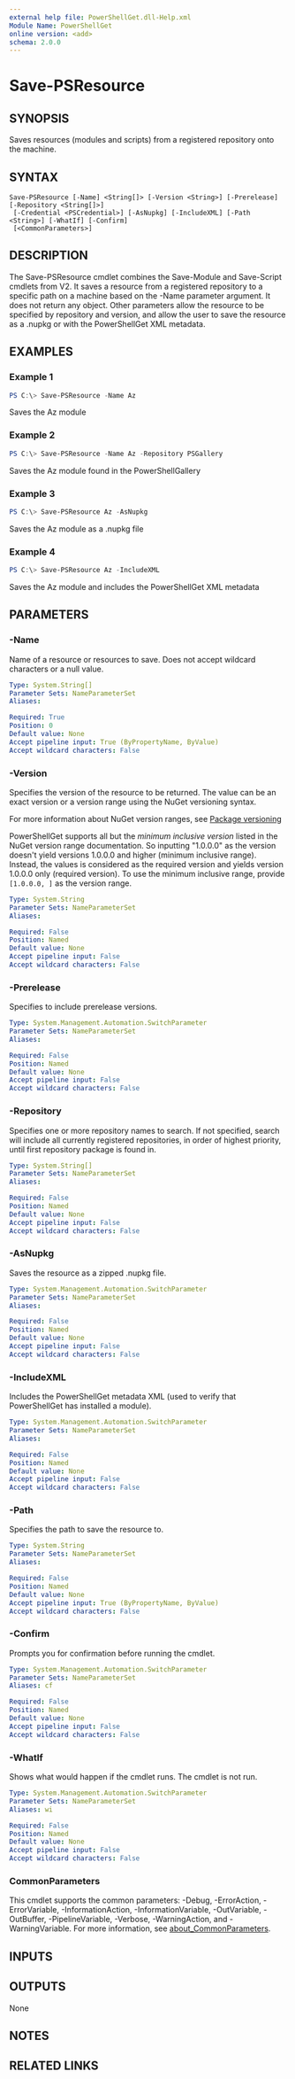 ```yaml
---
external help file: PowerShellGet.dll-Help.xml
Module Name: PowerShellGet
online version: <add>
schema: 2.0.0
---
```


# Save-PSResource

## SYNOPSIS
Saves resources (modules and scripts) from a registered repository onto the machine.

## SYNTAX

```
Save-PSResource [-Name] <String[]> [-Version <String>] [-Prerelease] [-Repository <String[]>]
 [-Credential <PSCredential>] [-AsNupkg] [-IncludeXML] [-Path <String>] [-WhatIf] [-Confirm]
 [<CommonParameters>]
```

## DESCRIPTION
The Save-PSResource cmdlet combines the Save-Module and Save-Script cmdlets from V2. 
It saves a resource from a registered repository to a specific path on a machine based on the -Name parameter argument. It does not return any object. Other parameters allow the resource to be specified by repository and version, and allow the user to save the resource as a .nupkg or with the PowerShellGet XML metadata.

## EXAMPLES

### Example 1
```powershell
PS C:\> Save-PSResource -Name Az
```
Saves the Az module 

### Example 2
```powershell
PS C:\> Save-PSResource -Name Az -Repository PSGallery
```
Saves the Az module found in the PowerShellGallery

### Example 3
```powershell
PS C:\> Save-PSResource Az -AsNupkg
```
Saves the Az module as a .nupkg file

### Example 4
```powershell
PS C:\> Save-PSResource Az -IncludeXML
```
Saves the Az module and includes the PowerShellGet XML metadata

## PARAMETERS

### -Name
Name of a resource or resources to save. Does not accept wildcard characters or a null value.

```yaml
Type: System.String[]
Parameter Sets: NameParameterSet
Aliases:

Required: True
Position: 0
Default value: None
Accept pipeline input: True (ByPropertyName, ByValue)
Accept wildcard characters: False
```

### -Version
Specifies the version of the resource to be returned. The value can be an exact version or a version
range using the NuGet versioning syntax.

For more information about NuGet version ranges, see [Package versioning](/nuget/concepts/package-versioning#version-ranges)

PowerShellGet supports all but the _minimum inclusive version_ listed in the NuGet version range
documentation. So inputting "1.0.0.0" as the version doesn't yield versions 1.0.0.0 and higher
(minimum inclusive range). Instead, the values is considered as the required version and yields 
version 1.0.0.0 only (required version). To use the minimum inclusive range, provide `[1.0.0.0, ]` as 
the version range.

```yaml
Type: System.String
Parameter Sets: NameParameterSet
Aliases:

Required: False
Position: Named
Default value: None
Accept pipeline input: False
Accept wildcard characters: False
```

### -Prerelease
Specifies to include prerelease versions.

```yaml
Type: System.Management.Automation.SwitchParameter
Parameter Sets: NameParameterSet
Aliases:

Required: False
Position: Named
Default value: None
Accept pipeline input: False
Accept wildcard characters: False
```

### -Repository
Specifies one or more repository names to search.
If not specified, search will include all currently registered repositories, in order of highest priority, until first repository package is found in.

```yaml
Type: System.String[]
Parameter Sets: NameParameterSet
Aliases:

Required: False
Position: Named
Default value: None
Accept pipeline input: False
Accept wildcard characters: False
```

### -AsNupkg
Saves the resource as a zipped .nupkg file.
```yaml
Type: System.Management.Automation.SwitchParameter
Parameter Sets: NameParameterSet
Aliases:

Required: False
Position: Named
Default value: None
Accept pipeline input: False
Accept wildcard characters: False
```

### -IncludeXML
Includes the PowerShellGet metadata XML (used to verify that PowerShellGet has installed a module).

```yaml
Type: System.Management.Automation.SwitchParameter
Parameter Sets: NameParameterSet
Aliases:

Required: False
Position: Named
Default value: None
Accept pipeline input: False
Accept wildcard characters: False
```

### -Path
Specifies the path to save the resource to.

```yaml
Type: System.String
Parameter Sets: NameParameterSet
Aliases:

Required: False
Position: Named
Default value: None
Accept pipeline input: True (ByPropertyName, ByValue)
Accept wildcard characters: False
```

### -Confirm
Prompts you for confirmation before running the cmdlet.

```yaml
Type: System.Management.Automation.SwitchParameter
Parameter Sets: NameParameterSet
Aliases: cf

Required: False
Position: Named
Default value: None
Accept pipeline input: False
Accept wildcard characters: False
```

### -WhatIf
Shows what would happen if the cmdlet runs.
The cmdlet is not run.

```yaml
Type: System.Management.Automation.SwitchParameter
Parameter Sets: NameParameterSet
Aliases: wi

Required: False
Position: Named
Default value: None
Accept pipeline input: False
Accept wildcard characters: False
```

### CommonParameters
This cmdlet supports the common parameters: -Debug, -ErrorAction, -ErrorVariable, -InformationAction, -InformationVariable, -OutVariable, -OutBuffer, -PipelineVariable, -Verbose, -WarningAction, and -WarningVariable. For more information, see [about_CommonParameters](https://go.microsoft.com/fwlink/?LinkID=113216).

## INPUTS

## OUTPUTS
None

## NOTES

## RELATED LINKS
